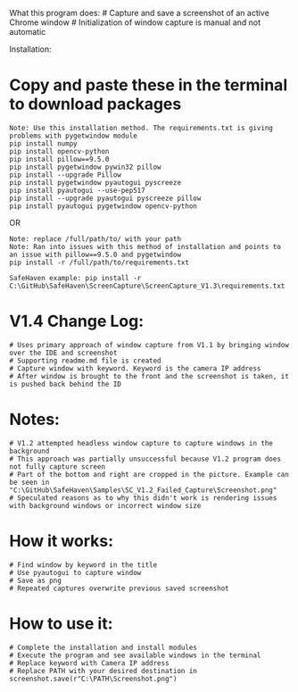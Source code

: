What this program does:
    # Capture and save a screenshot of an active Chrome window
    # Initialization of window capture is manual and not automatic

Installation:
# Copy and paste these in the terminal to download packages
    Note: Use this installation method. The requirements.txt is giving problems with pygetwindow module
    pip install numpy
    pip install opencv-python
    pip install pillow==9.5.0
    pip install pygetwindow pywin32 pillow
    pip install --upgrade Pillow
    pip install pygetwindow pyautogui pyscreeze
    pip install pyautogui --use-pep517    
    pip install --upgrade pyautogui pyscreeze pillow
    pip install pyautogui pygetwindow opencv-python

OR

    Note: replace /full/path/to/ with your path
    Note: Ran into issues with this method of installation and points to an issue with pillow==9.5.0 and pygetwindow 
    pip install -r /full/path/to/requirements.txt

    SafeHaven example: pip install -r C:\GitHub\SafeHaven\ScreenCapture\ScreenCapture_V1.3\requirements.txt
    
# V1.4 Change Log:
    # Uses primary approach of window capture from V1.1 by bringing window over the IDE and screenshot
    # Supporting readme.md file is created
    # Capture window with keyword. Keyword is the camera IP address
    # After window is brought to the front and the screenshot is taken, it is pushed back behind the ID

# Notes:
    # V1.2 attempted headless window capture to capture windows in the background
    # This approach was partially unsuccessful because V1.2 program does not fully capture screen
    # Part of the bottom and right are cropped in the picture. Example can be seen in "C:\GitHub\SafeHaven\Samples\SC_V1.2_Failed_Capture\Screenshot.png" 
    # Speculated reasons as to why this didn't work is rendering issues with background windows or incorrect window size

# How it works:
    # Find window by keyword in the title
    # Use pyautogui to capture window
    # Save as png
    # Repeated captures overwrite previous saved screenshot

# How to use it:
    # Complete the installation and install modules
    # Execute the program and see available windows in the terminal
    # Replace keyword with Camera IP address
    # Replace PATH with your desired destination in screenshot.save(r"C:\PATH\Screenshot.png")
